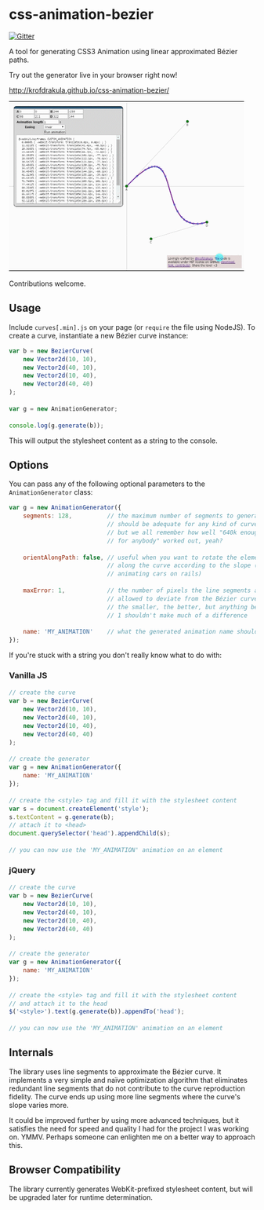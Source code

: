 css-animation-bezier
====================

[![Gitter](https://badges.gitter.im/Join%20Chat.svg)](https://gitter.im/KrofDrakula/css-animation-bezier?utm_source=badge&utm_medium=badge&utm_campaign=pr-badge&utm_content=badge)

A tool for generating CSS3 Animation using linear approximated Bézier paths.

Try out the generator live in your browser right now!

http://krofdrakula.github.io/css-animation-bezier/

[![Animated demo](images/demo.gif)](http://krofdrakula.github.io/css-animation-bezier/)

Contributions welcome.

Usage
-----

Include `curves[.min].js` on your page (or `require` the file using NodeJS). To create a curve, instantiate a new Bézier curve instance:

```js
var b = new BezierCurve(
    new Vector2d(10, 10),
    new Vector2d(40, 10),
    new Vector2d(10, 40),
    new Vector2d(40, 40)
);
 
var g = new AnimationGenerator;
 
console.log(g.generate(b));
```

This will output the stylesheet content as a string to the console.

Options
-------

You can pass any of the following optional parameters to the `AnimationGenerator` class:

```js
var g = new AnimationGenerator({
    segments: 128,          // the maximum number of segments to generate,
                            // should be adequate for any kind of curve,
                            // but we all remember how well "640k enough
                            // for anybody" worked out, yeah?

    orientAlongPath: false, // useful when you want to rotate the element
                            // along the curve according to the slope (think
                            // animating cars on rails)

    maxError: 1,            // the number of pixels the line segments are
                            // allowed to deviate from the Bézier curve;
                            // the smaller, the better, but anything below
                            // 1 shouldn't make much of a difference

    name: 'MY_ANIMATION'    // what the generated animation name should be
});
```

If you're stuck with a string you don't really know what to do with:

### Vanilla JS

```js
// create the curve
var b = new BezierCurve(
    new Vector2d(10, 10),
    new Vector2d(40, 10),
    new Vector2d(10, 40),
    new Vector2d(40, 40)
);

// create the generator
var g = new AnimationGenerator({
    name: 'MY_ANIMATION'
});

// create the <style> tag and fill it with the stylesheet content
var s = document.createElement('style');
s.textContent = g.generate(b);
// attach it to <head>
document.querySelector('head').appendChild(s);

// you can now use the 'MY_ANIMATION' animation on an element
```

### jQuery

```js
// create the curve
var b = new BezierCurve(
    new Vector2d(10, 10),
    new Vector2d(40, 10),
    new Vector2d(10, 40),
    new Vector2d(40, 40)
);

// create the generator
var g = new AnimationGenerator({
    name: 'MY_ANIMATION'
});

// create the <style> tag and fill it with the stylesheet content
// and attach it to the head
$('<style>').text(g.generate(b)).appendTo('head');

// you can now use the 'MY_ANIMATION' animation on an element
```

Internals
---------

The library uses line segments to approximate the Bézier curve. It implements a very simple and naïve optimization algorithm that eliminates redundant line segments that do not contribute to the curve reproduction fidelity. The curve ends up using more line segments where the curve's slope varies more.

It could be improved further by using more advanced techniques, but it satisfies the need for speed and quality I had for the project I was working on. YMMV. Perhaps someone can enlighten me on a better way to approach this.

Browser Compatibility
---------------------

The library currently generates WebKit-prefixed stylesheet content, but will be upgraded later for runtime determination.
